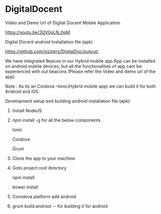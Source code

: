 # DigitalDocent

Video and Demo Url of Digital Docent Mobile Application

https://youtu.be/3QV0oLN_0pM

Digital Docent android Installation file  (apk)

https://github.com/sizzlers/DigitalDoc/output/

We have integrated Beacon  in our Hybrid mobile app.App can be installed on android mobile devices, but all the functionalities of app cant be experienced with out beacons (Please refer the Video and demo url of the app).

Note : As its an Cordova –Ionic(Hybrid mobile app) we can build it for both Android and iOS.

Development setup and building android installation file (apk):
1. Install NodeJS
2. npm install -g for all the below components

   Ionic
   
   Cordova
   
   Grunt
   
3. Clone the app to your machine
4. Goto project root directory

    npm install
    
    bower install
    
5. Corodova platform add android

6. grunt build:android  -- for building it for android

